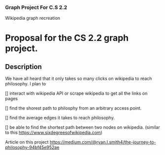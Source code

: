 ### Graph Project For C.S 2.2

Wikipedia graph recreation

# Proposal for the CS 2.2 graph project.

## Description
 We have all heard that it only takes so many clicks on wikipedia to reach philosophy. I plan to

 [] interact with wikipedia API or scrape wikipedia to get all the links on pages

 [] find the shorest path to philosphy from an arbitrary access point. 

[] find the average edges it takes to reach philosophy.

[] be able to find the shortest path between two nodes on wikipedia.
(similar to this https://www.sixdegreesofwikipedia.com)

Article on this project https://medium.com/@ryan.l.smith4/the-journey-to-philosophy-94bf45e952ae
